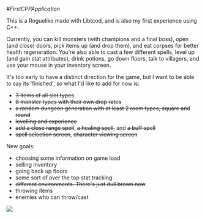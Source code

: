 #_FirstCPPApplication_

This is a Roguelike made with Libtcod, and is also my first experience using C++.

Currently, you can kill monsters (with champions and a final boss), open (and
close) doors, pick items up (and drop them), and eat corpses for better health
regeneration. You're also able to cast a few different spells, level up (and
gain stat attributes), drink potions, go down floors, talk to villagers, and
use your mouse in your inventory screen.

It's too early to have a distinct direction for the game, but I want to be able to say its 'finished', so what I'd like to add for now is:

* ~~3 items of all slot types~~
* ~~6 monster types with their own drop rates~~
* ~~a random dungeon generation with at least 2 room types, square and round~~
* ~~levelling and experience~~
* ~~add a close range spell~~, ~~a healing spell,~~ and ~~a buff spell~~
* ~~spell selection screen~~, ~~character viewing screen~~

New goals:

* choosing some information on game load
* selling inventory
* going back up floors
* some sort of over the top stat tracking
* ~~different environments. There's just dull brown now~~
* throwing items
* enemies who can throw/cast


![](https://raw.github.com/tankorsmash/FirstCPPApplication/master/screenshots/Screenshot_20Apr2014.png)
